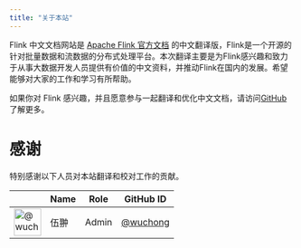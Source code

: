 ```yaml
---
title: "关于本站"
---
```

<!--
Licensed to the Apache Software Foundation (ASF) under one
or more contributor license agreements.  See the NOTICE file
distributed with this work for additional information
regarding copyright ownership.  The ASF licenses this file
to you under the Apache License, Version 2.0 (the
"License"); you may not use this file except in compliance
with the License.  You may obtain a copy of the License at

  http://www.apache.org/licenses/LICENSE-2.0

Unless required by applicable law or agreed to in writing,
software distributed under the License is distributed on an
"AS IS" BASIS, WITHOUT WARRANTIES OR CONDITIONS OF ANY
KIND, either express or implied.  See the License for the
specific language governing permissions and limitations
under the License.
-->

Flink 中文文档网站是 [Apache Flink 官方文档](https://ci.apache.org/projects/flink/flink-docs-master/) 的中文翻译版，Flink是一个开源的针对批量数据和流数据的分布式处理平台。本次翻译主要是为Flink感兴趣和致力于从事大数据开发人员提供有价值的中文资料，并推动Flink在国内的发展。希望能够对大家的工作和学习有所帮助。

如果你对 Flink 感兴趣，并且愿意参与一起翻译和优化中文文档，请访问[GitHub](https://github.com/flink-china/flink-china-doc#翻译)了解更多。


<a id="thanks"></a>

# 感谢

特别感谢以下人员对本站翻译和校对工作的贡献。

<table class="table table-striped flink-table">
  <thead>
    <th class="text-center"></th>
    <th class="text-center">Name</th>
    <th class="text-center">Role</th>
    <th class="text-center">GitHub ID</th>
  </thead>
  <tr>
    <td class="text-center"><img alt="@wuchong" height="48" src="https://avatars2.githubusercontent.com/u/5378924?v=3&s=96" width="48"></td>
    <td class="text-center">伍翀</td>
    <td class="text-center">Admin</td>
    <td class="text-center"><a href="http://github.com/wuchong" target="_blank">@wuchong</a></td>
  </tr>
</table>

